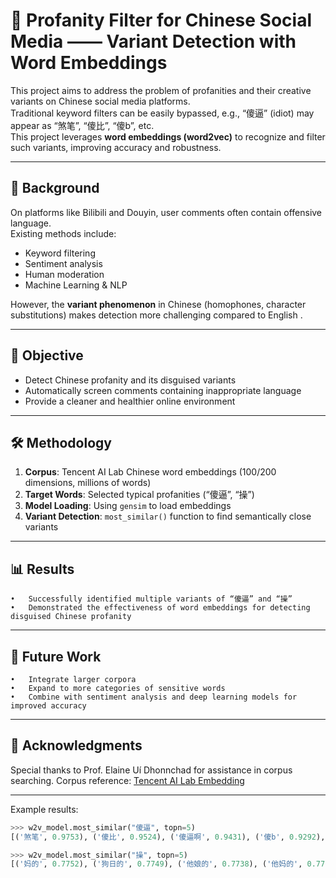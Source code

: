 # 🚫 Profanity Filter for Chinese Social Media —— Variant Detection with Word Embeddings

This project aims to address the problem of profanities and their creative variants on Chinese social media platforms.  
Traditional keyword filters can be easily bypassed, e.g., “傻逼” (idiot) may appear as “煞笔”, “傻比”, “傻b”, etc.  
This project leverages **word embeddings (word2vec)** to recognize and filter such variants, improving accuracy and robustness.  

---

## 📖 Background
On platforms like Bilibili and Douyin, user comments often contain offensive language.  
Existing methods include:
- Keyword filtering
- Sentiment analysis
- Human moderation
- Machine Learning & NLP

However, the **variant phenomenon** in Chinese (homophones, character substitutions) makes detection more challenging compared to English .

---

## 🎯 Objective
- Detect Chinese profanity and its disguised variants  
- Automatically screen comments containing inappropriate language  
- Provide a cleaner and healthier online environment  

---

## 🛠️ Methodology
1. **Corpus**: Tencent AI Lab Chinese word embeddings (100/200 dimensions, millions of words)  
2. **Target Words**: Selected typical profanities (“傻逼”, “操”)  
3. **Model Loading**: Using `gensim` to load embeddings  
4. **Variant Detection**: `most_similar()` function to find semantically close variants  

---
## 📊 Results
	•	Successfully identified multiple variants of “傻逼” and “操”
	•	Demonstrated the effectiveness of word embeddings for detecting disguised Chinese profanity

---

## 🚀 Future Work
	•	Integrate larger corpora
	•	Expand to more categories of sensitive words
	•	Combine with sentiment analysis and deep learning models for improved accuracy

---

## 🙌 Acknowledgments

Special thanks to Prof. Elaine Uí Dhonnchad for assistance in corpus searching.
Corpus reference: [Tencent AI Lab Embedding](https://metatext.io/datasets/tencent-ai-lab-embedding-corpus)

---

Example results:  
```python
>>> w2v_model.most_similar("傻逼", topn=5)
[('煞笔', 0.9753), ('傻比', 0.9524), ('傻逼啊', 0.9431), ('傻b', 0.9292), ('大傻逼', 0.9223)]

>>> w2v_model.most_similar("操", topn=5)
[('妈的', 0.7752), ('狗日的', 0.7749), ('他娘的', 0.7738), ('他妈的', 0.7730), ('我操', 0.7590)]
